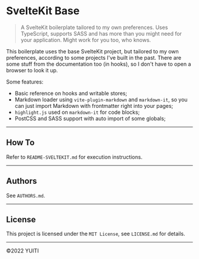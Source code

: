 # SvelteKit Base

> A SvelteKit boilerplate tailored to my own preferences. Uses TypeScript, supports SASS and has more than you might need for your application. Might work for you too, who knows.

This boilerplate uses the base SvelteKit project, but tailored to my own preferences, according to some projects I've built in the past. There are some stuff from the documentation too (in hooks), so I don't have to open a browser to look it up.

Some features:
- Basic reference on hooks and writable stores;
- Markdown loader using `vite-plugin-markdown` and `markdown-it`, so you can just import Markdown with frontmatter right into your pages;
- `highlight.js` used on `markdown-it` for code blocks;
- PostCSS and SASS support with auto import of some globals;

---

## How To

Refer to `README-SVELTEKIT.md` for execution instructions.

---

## Authors

See `AUTHORS.md`.

---

## License

This project is licensed under the `MIT License`, see `LICENSE.md` for details.

---

&copy;2022 YUITI
